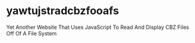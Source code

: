 # yawtujstradcbzfooafs
Yet Another Website That Uses JavaScript To Read And Display CBZ Files Off Of A File System
